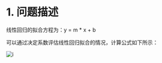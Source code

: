 # 1. 问题描述
线性回归的拟合方程为：y = m * x + b  

可以通过决定系数评估线性回归拟合的情况，计算公式如下所示：

![i](https://github.com/zenghang-feng/khanacademy_statistics/blob/main/68-决定系数/pic1.png)
```
```
